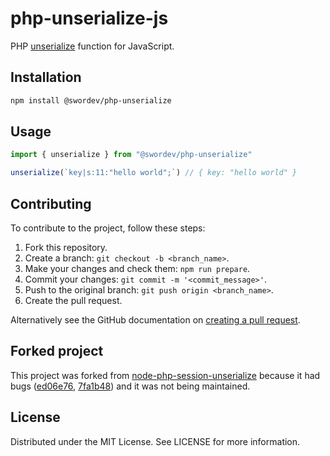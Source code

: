 # php-unserialize-js

PHP [unserialize](https://www.php.net/manual/es/function.unserialize.php) function for JavaScript.

## Installation

```bash
npm install @swordev/php-unserialize
```

## Usage

```typescript
import { unserialize } from "@swordev/php-unserialize"

unserialize(`key|s:11:"hello world";`) // { key: "hello world" }
```

## Contributing

To contribute to the project, follow these steps:

1. Fork this repository.
2. Create a branch: `git checkout -b <branch_name>`.
3. Make your changes and check them: `npm run prepare`.
4. Commit your changes: `git commit -m '<commit_message>'`.
5. Push to the original branch: `git push origin <branch_name>`.
6. Create the pull request.

Alternatively see the GitHub documentation on [creating a pull request](https://help.github.com/en/github/collaborating-with-issues-and-pull-requests/creating-a-pull-request).

## Forked project

This project was forked from [node-php-session-unserialize](https://github.com/ALiangLiang/node-php-session-unserialize) because it had bugs ([ed06e76](https://github.com/swordev/php-unserialize-js/commit/ed06e76b74eec9ee1ea935269a5934d86705f8ca), [7fa1b48](https://github.com/swordev/php-unserialize-js/commit/7fa1b48a0723063a0b2d414b7f035a7ee1465a65)) and it was not being maintained.

## License

Distributed under the MIT License. See LICENSE for more information.